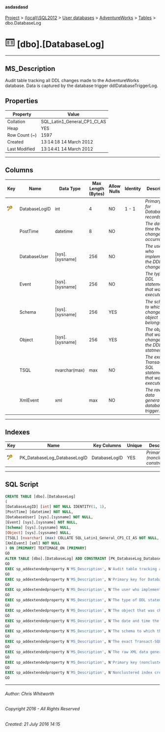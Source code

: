 #### asdasdasd

[Project](../../../../index.md) > [(local)\\SQL2012](../../../index.md) > [User databases](../../index.md) > [AdventureWorks](../index.md) > [Tables](Tables.md) > dbo.DatabaseLog

# ![Tables](../../../../Images/Table32.png) [dbo].[DatabaseLog]

---

## <a name="#description"></a>MS_Description

Audit table tracking all DDL changes made to the AdventureWorks database. Data is captured by the database trigger ddlDatabaseTriggerLog.

## <a name="#properties"></a>Properties

| Property | Value |
|---|---|
| Collation | SQL_Latin1_General_CP1_CI_AS |
| Heap | YES |
| Row Count (~) | 1597 |
| Created | 13:14:18 14 March 2012 |
| Last Modified | 13:14:41 14 March 2012 |


---

## <a name="#columns"></a>Columns

| Key | Name | Data Type | Max Length (Bytes) | Allow Nulls | Identity | Description |
|---|---|---|---|---|---|---|
| [![Primary Key PK_DatabaseLog_DatabaseLogID: DatabaseLogID](../../../../Images/pk.png)](#indexes) | DatabaseLogID | int | 4 | NO | 1 - 1 | _Primary key for DatabaseLog records._ |
|  | PostTime | datetime | 8 | NO |  | _The date and time the DDL change occurred._ |
|  | DatabaseUser | [sys].[sysname] | 256 | NO |  | _The user who implemented the DDL change._ |
|  | Event | [sys].[sysname] | 256 | NO |  | _The type of DDL statement that was executed._ |
|  | Schema | [sys].[sysname] | 256 | YES |  | _The schema to which the changed object belongs._ |
|  | Object | [sys].[sysname] | 256 | YES |  | _The object that was changed by the DDL statment._ |
|  | TSQL | nvarchar(max) | max | NO |  | _The exact Transact-SQL statement that was executed._ |
|  | XmlEvent | xml | max | NO |  | _The raw XML data generated by database trigger._ |


---

## <a name="#indexes"></a>Indexes

| Key | Name | Key Columns | Unique | Description |
|---|---|---|---|---|
| [![Primary Key PK_DatabaseLog_DatabaseLogID: DatabaseLogID](../../../../Images/pk.png)](#indexes) | PK_DatabaseLog_DatabaseLogID | DatabaseLogID | YES | _Primary key (nonclustered) constraint_ |


---

## <a name="#sqlscript"></a>SQL Script

```sql
CREATE TABLE [dbo].[DatabaseLog]
(
[DatabaseLogID] [int] NOT NULL IDENTITY(1, 1),
[PostTime] [datetime] NOT NULL,
[DatabaseUser] [sys].[sysname] NOT NULL,
[Event] [sys].[sysname] NOT NULL,
[Schema] [sys].[sysname] NULL,
[Object] [sys].[sysname] NULL,
[TSQL] [nvarchar] (max) COLLATE SQL_Latin1_General_CP1_CI_AS NOT NULL,
[XmlEvent] [xml] NOT NULL
) ON [PRIMARY] TEXTIMAGE_ON [PRIMARY]
GO
ALTER TABLE [dbo].[DatabaseLog] ADD CONSTRAINT [PK_DatabaseLog_DatabaseLogID] PRIMARY KEY NONCLUSTERED  ([DatabaseLogID]) ON [PRIMARY]
GO
EXEC sp_addextendedproperty N'MS_Description', N'Audit table tracking all DDL changes made to the AdventureWorks database. Data is captured by the database trigger ddlDatabaseTriggerLog.', 'SCHEMA', N'dbo', 'TABLE', N'DatabaseLog', NULL, NULL
GO
EXEC sp_addextendedproperty N'MS_Description', N'Primary key for DatabaseLog records.', 'SCHEMA', N'dbo', 'TABLE', N'DatabaseLog', 'COLUMN', N'DatabaseLogID'
GO
EXEC sp_addextendedproperty N'MS_Description', N'The user who implemented the DDL change.', 'SCHEMA', N'dbo', 'TABLE', N'DatabaseLog', 'COLUMN', N'DatabaseUser'
GO
EXEC sp_addextendedproperty N'MS_Description', N'The type of DDL statement that was executed.', 'SCHEMA', N'dbo', 'TABLE', N'DatabaseLog', 'COLUMN', N'Event'
GO
EXEC sp_addextendedproperty N'MS_Description', N'The object that was changed by the DDL statment.', 'SCHEMA', N'dbo', 'TABLE', N'DatabaseLog', 'COLUMN', N'Object'
GO
EXEC sp_addextendedproperty N'MS_Description', N'The date and time the DDL change occurred.', 'SCHEMA', N'dbo', 'TABLE', N'DatabaseLog', 'COLUMN', N'PostTime'
GO
EXEC sp_addextendedproperty N'MS_Description', N'The schema to which the changed object belongs.', 'SCHEMA', N'dbo', 'TABLE', N'DatabaseLog', 'COLUMN', N'Schema'
GO
EXEC sp_addextendedproperty N'MS_Description', N'The exact Transact-SQL statement that was executed.', 'SCHEMA', N'dbo', 'TABLE', N'DatabaseLog', 'COLUMN', N'TSQL'
GO
EXEC sp_addextendedproperty N'MS_Description', N'The raw XML data generated by database trigger.', 'SCHEMA', N'dbo', 'TABLE', N'DatabaseLog', 'COLUMN', N'XmlEvent'
GO
EXEC sp_addextendedproperty N'MS_Description', N'Primary key (nonclustered) constraint', 'SCHEMA', N'dbo', 'TABLE', N'DatabaseLog', 'CONSTRAINT', N'PK_DatabaseLog_DatabaseLogID'
GO
EXEC sp_addextendedproperty N'MS_Description', N'Nonclustered index created by a primary key constraint.', 'SCHEMA', N'dbo', 'TABLE', N'DatabaseLog', 'INDEX', N'PK_DatabaseLog_DatabaseLogID'
GO

```


---

###### Author:  Chris Whitworth

###### Copyright 2016 - All Rights Reserved

###### Created: 21 July 2016 14:15

